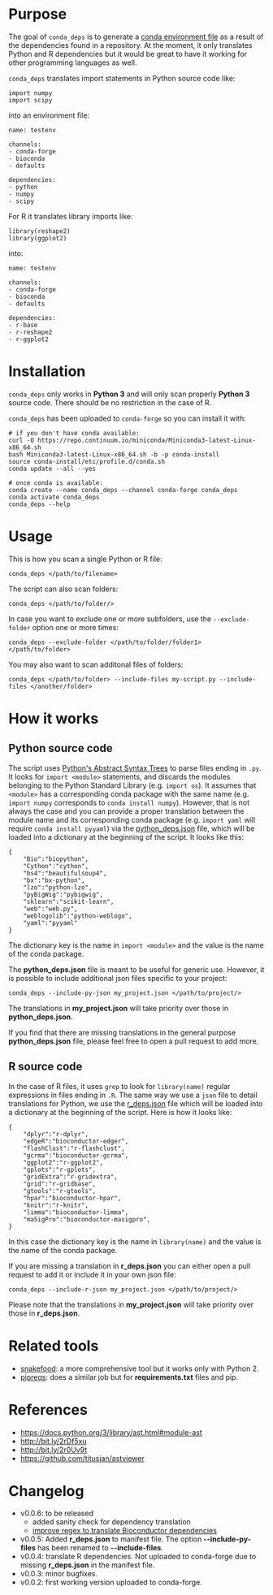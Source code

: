 # Purpose

The goal of `conda_deps` is to generate a [conda environment file](https://bit.ly/2THhLnA) as a result of
the dependencies found in a repository. At the moment, it only translates Python and R dependencies
but it would be great to have it working for other programming languages as well.

`conda_deps` translates import statements in Python source code like:

    import numpy
    import scipy

into an environment file:

    name: testenv
    
    channels:
    - conda-forge
    - bioconda
    - defaults

    dependencies:
    - python
    - numpy
    - scipy

For R it translates library imports like:

    library(reshape2)
    library(ggplot2)

into:

    name: testenv
    
    channels:
    - conda-forge
    - bioconda
    - defaults

    dependencies:
    - r-base
    - r-reshape2    
    - r-ggplot2

# Installation

`conda_deps` only works in **Python 3** and will only scan properly **Python 3** source code.
There should be no restriction in the case of R.

`conda_deps` has been uploaded to `conda-forge` so you can install it with:

    # if you don't have conda available:
    curl -O https://repo.continuum.io/miniconda/Miniconda3-latest-Linux-x86_64.sh
    bash Miniconda3-latest-Linux-x86_64.sh -b -p conda-install
    source conda-install/etc/profile.d/conda.sh 
    conda update --all --yes
    
    # once conda is available:
    conda create --name conda_deps --channel conda-forge conda_deps
    conda activate conda_deps
    conda_deps --help

# Usage

This is how you scan a single Python or R file:

    conda_deps </path/to/filename>
    
The script can also scan folders:

    conda_deps </path/to/folder/>
    
In case you want to exclude one or more subfolders, use the `--exclude-folder` option one or more times:

    conda_deps --exclude-folder </path/to/folder/folder1> </path/to/folder>

You may also want to scan additonal files of folders:

    conda_deps </path/to/folder> --include-files my-script.py --include-files </another/folder>
    
# How it works

## Python source code
    
The script uses [Python's Abstract Syntax Trees](https://docs.python.org/3/library/ast.html#module-ast)
to parse files ending in `.py`. It looks for `import <module>` statements, and discards the modules belonging to the
Python Standard Library (e.g. `import os`). It assumes that `<module>` has a corresponding conda package
with the same name (e.g. `import numpy` corresponds to `conda install numpy`). However, that is not
always the case and you can provide a proper translation between the module name and its corresponding
conda package (e.g. `import yaml` will require `conda install pyyaml`) via the 
[python_deps.json](https://github.com/cgat-developers/conda-deps/blob/master/conda_deps/python_deps.json) file, which
will be loaded into a dictionary at the beginning of the script. It looks like this:

    {
        "Bio":"biopython",
        "Cython":"cython",
        "bs4":"beautifulsoup4",
        "bx":"bx-python",
        "lzo":"python-lzo",
        "pyBigWig":"pybigwig",
        "sklearn":"scikit-learn",
        "web":"web.py",
        "weblogolib":"python-weblogo",
        "yaml":"pyyaml"
    }    

The dictionary key is the name in `import <module>` and the value is the name of the conda package. 

The **python_deps.json** file is meant to be useful for generic use. However, it is possible to include
additional json files specific to your project:

    conda_deps --include-py-json my_project.json </path/to/project/>

The translations in **my_project.json** will take priority over those in **python_deps.json**.

If you find that there are missing translations in the general purpose **python_deps.json** file, please
feel free to open a pull request to add more.

## R source code

In the case of R files, it uses `grep` to look for `library(name)` regular expressions in files ending in `.R`.
The same way we use a `json` file to detail translations for Python, 
we use the [r_deps.json](https://github.com/cgat-developers/conda-deps/blob/master/conda_deps/r_deps.json)
file which will be loaded into a dictionary at the beginning of the script. Here is how it looks like:

    {
        "dplyr":"r-dplyr",
        "edgeR":"bioconductor-edger",
        "flashClust":"r-flashclust",
        "gcrma":"bioconductor-gcrma",
        "ggplot2":"r-ggplot2",
        "gplots":"r-gplots",
        "gridExtra":"r-gridextra",
        "grid":"r-gridbase",
        "gtools":"r-gtools",
        "hpar":"bioconductor-hpar",
        "knitr":"r-knitr",
        "limma":"bioconductor-limma",
        "maSigPro":"bioconductor-masigpro",
    }

In this case the dictionary key is the name in `library(name)` and the value is the name of the conda package.

If you are missing a translation in **r_deps.json** you can either open a pull request to add it or include it
in your own json file:

    conda_deps --include-r-json my_project.json </path/to/project/>
    
Please note that the translations in **my_project.json** will take priority over those in **r_deps.json**.

# Related tools

* [snakefood](http://furius.ca/snakefood/): a more comprehensive tool but it works only with Python 2.
* [pipreqs](https://github.com/bndr/pipreqs): does a similar job but for **requirements.txt** files and pip.

# References

* https://docs.python.org/3/library/ast.html#module-ast
* http://bit.ly/2rDf5xu
* http://bit.ly/2r0Uv9t
* https://github.com/titusjan/astviewer

# Changelog

* v0.0.6: to be released
  - added sanity check for dependency translation
  - [improve regex to translate Bioconductor dependencies](https://github.com/cgat-developers/conda-deps/pull/3)
* v0.0.5: Added **r_deps.json** to manifest file. The option **--include-py-files** has been renamed to **--include-files**.
* v0.0.4: translate R dependencies. Not uploaded to conda-forge due to missing **r_deps.json** in the manifest file.
* v0.0.3: minor bugfixes.
* v0.0.2: first working version uploaded to conda-forge.
